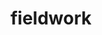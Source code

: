 ---
layout: default
title: fieldwork
name: fieldwork
fullname: ibm-cds-labs/fieldwork
description: Sample app demonstrating offline synchronization of geospatial data, spatial editing and mapping with Cloudant
watchers: 7
stars: 7
forks: 3
languages: 
  - JavaScript
  - HTML
  - CSS

tech: 
  - Bluemix
  - Cloudant

level: Beginner
giturl: https://github.com/ibm-cds-labs/fieldwork
---